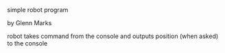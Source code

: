 simple robot program

by Glenn Marks

robot takes command from the console and outputs position (when asked) to the console

